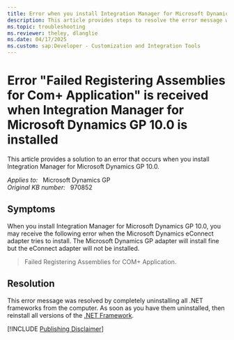 ```yaml
---
title: Error when you install Integration Manager for Microsoft Dynamics GP
description: This article provides steps to resolve the error message when you install Integration Manager for Microsoft Dynamics GP.
ms.topic: troubleshooting
ms.reviewer: theley, dlanglie
ms.date: 04/17/2025
ms.custom: sap:Developer - Customization and Integration Tools
---
```

# Error "Failed Registering Assemblies for Com+ Application" is received when Integration Manager for Microsoft Dynamics GP 10.0 is installed

This article provides a solution to an error that occurs when you install Integration Manager for Microsoft Dynamics GP 10.0.

_Applies to:_ &nbsp; Microsoft Dynamics GP  
_Original KB number:_ &nbsp; 970852

## Symptoms

When you install Integration Manager for Microsoft Dynamics GP 10.0, you may receive the following error when the Microsoft Dynamics eConnect adapter tries to install. The Microsoft Dynamics GP adapter will install fine but the eConnect adapter will not be installed.

> Failed Registering Assemblies for COM+ Application.

## Resolution

This error message was resolved by completely uninstalling all .NET frameworks from the computer. As soon as you have them uninstalled, then reinstall all versions of the [.NET Framework](https://dotnet.microsoft.com/download/dotnet-framework).

[!INCLUDE [Publishing Disclaimer](../../includes/publishing-disclaimer.md)]
